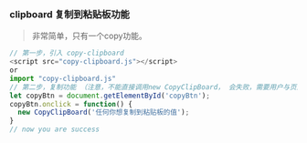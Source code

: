 ### clipboard 复制到粘贴板功能
> 非常简单，只有一个copy功能。
```javascript
// 第一步，引入 copy-clipboard
<script src="copy-clipboard.js"></script>
or 
import "copy-clipboard.js"
// 第二步，复制功能 （注意，不能直接调用new CopyClipBoard， 会失败，需要用户与页面交互的情况下调用，比如点击事件发生时）
let copyBtn = document.getElementById('copyBtn');
copyBtn.onclick = function() {
  new CopyClipBoard('任何你想复制到粘贴板的值');
}
// now you are success 
```
